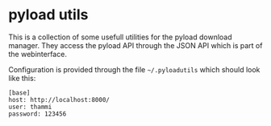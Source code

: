 # pyload utils

This is a collection of some usefull utilities for the pyload download manager.
They access the pyload API through the JSON API which is part of the
webinterface.

Configuration is provided through the file `~/.pyloadutils` which should look
like this:

    [base]
    host: http://localhost:8000/
    user: thammi
    password: 123456

